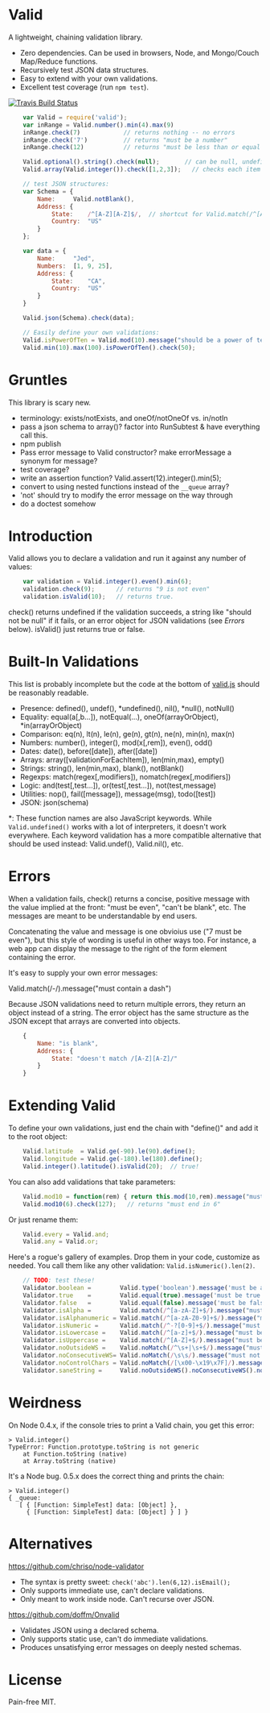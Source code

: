 # Valid

A lightweight, chaining validation library.

- Zero dependencies.  Can be used in browsers, Node, and Mongo/Couch Map/Reduce functions.
- Recursively test JSON data structures.
- Easy to extend with your own validations.
- Excellent test coverage (run `npm test`).

[![Travis Build Status](http://travis-ci.org/bronson/valid.png)](http://travis-ci.org/bronson/valid)


```javascript
    var Valid = require('valid');
    var inRange = Valid.number().min(4).max(9)
    inRange.check(7)            // returns nothing -- no errors
    inRange.check('7')          // returns "must be a number"
    inRange.check(12)           // returns "must be less than or equal to 9"

    Valid.optional().string().check(null);       // can be null, undefined, or a string
    Valid.array(Valid.integer()).check([1,2,3]);   // checks each item in the array

    // test JSON structures:
    var Schema = {
        Name:     Valid.notBlank(),
        Address: {
            State:    /^[A-Z][A-Z]$/,  // shortcut for Valid.match(/^[A-Z][A-Z]$/)
            Country:  "US"
        }
    };

    var data = {
        Name:     "Jed",
        Numbers:  [1, 9, 25],
        Address: {
            State:    "CA",
            Country:  "US"
        }
    }

    Valid.json(Schema).check(data);

    // Easily define your own validations:
    Valid.isPowerOfTen = Valid.mod(10).message("should be a power of ten).define();
    Valid.min(10).max(100).isPowerOfTen().check(50);
```

# Gruntles

This library is scary new.

- terminology: exists/notExists, and oneOf/notOneOf vs. in/notIn
- pass a json schema to array()?  factor into RunSubtest & have everything call this.
- npm publish
- Pass error message to Valid constructor?  make errorMessage a synonym for message?
- test coverage?
- write an assertion function?  Valid.assert(12).integer().min(5);
- convert to using nested functions instead of the `__queue` array?
- 'not' should try to modify the error message on the way through
- do a doctest somehow

# Introduction

Valid allows you to declare a validation and run it against any number of
values:

```javascript
    var validation = Valid.integer().even().min(6);
    validation.check(9);      // returns "9 is not even"
    validation.isValid(10);   // returns true.
```

check() returns undefined if the validation succeeds, a string like "should not
be null" if it fails, or an error object for JSON validations (see _Errors_
below).  isValid() just returns true or false.

# Built-In Validations

This list is probably incomplete but the code at the bottom of
[valid.js](https://github.com/bronson/valid/blob/master/lib/valid.js)
should be reasonably readable.

- Presence: defined(), undef(), \*undefined(), nil(), \*null(), notNull()
- Equality: equal(a[,b...]), notEqual(...), oneOf(arrayOrObject), \*in(arrayOrObject)
- Comparison: eq(n), lt(n), le(n), ge(n), gt(n), ne(n), min(n), max(n)
- Numbers: number(), integer(), mod(x[,rem]), even(), odd()
- Dates: date(), before([date]), after([date])
- Arrays: array([validationForEachItem]), len(min,max), empty()
- Strings: string(), len(min,max), blank(), notBlank()
- Regexps: match(regex[,modifiers]), nomatch(regex[,modifiers])
- Logic: and(test[,test...]), or(test[,test...]), not(test,message)
- Utilities: nop(), fail([message]), message(msg), todo([test])
- JSON: json(schema)

\*: These function names are also JavaScript keywords.  While
`Valid.undefined()` works with a lot of interpreters, it doesn't work
everywhere.  Each keyword validation has a more compatible alternative that
should be used instead: Valid.undef(), Valid.nil(), etc.

# Errors

When a validation fails, check() returns a concise, positive message with the
value implied at the front: "must be even", "can't be blank", etc.  The messages
are meant to be understandable by end users.

Concatenating the value and message is one obvioius use ("7 must be even"), but
this style of wording is useful in other ways too.  For instance, a web app can
display the message to the right of the form element containing the error.

It's easy to supply your own error messages:

   Valid.match(/-/).message("must contain a dash")

Because JSON validations need to return multiple errors, they return an object
instead of a string.  The error object has the same structure as the JSON
except that arrays are converted into objects.

```javascript
    {
        Name: "is blank",
        Address: {
            State: "doesn't match /[A-Z][A-Z]/"
        }
    }
```

# Extending Valid

To define your own validations, just end the chain with "define()"
and add it to the root object:

```javascript
    Valid.latitude  = Valid.ge(-90).le(90).define();
    Valid.longitude = Valid.ge(-180).le(180).define();
    Valid.integer().latitude().isValid(20);  // true!
```

You can also add validations that take parameters:

```javascript
    Valid.mod10 = function(rem) { return this.mod(10,rem).message("must end in" + rem); }
    Valid.mod10(6).check(127);   // returns "must end in 6"
```

Or just rename them:

```javascript
    Valid.every = Valid.and;
    Valid.any = Valid.or;
```

Here's a rogue's gallery of examples.  Drop them in your code, customize as needed.
You call them like any other validation: `Valid.isNumeric().len(2)`.

```javascript
    // TODO: test these!
    Validator.boolean =        Valid.type('boolean').message('must be a boolean').define();
    Validator.true    =        Valid.equal(true).message('must be true').define();
    Validator.false   =        Valid.equal(false).message('must be false').define();
    Validator.isAlpha =        Valid.match(/^[a-zA-Z]+$/).message("must be only letters").define();
    Validator.isAlphanumeric = Valid.match(/^[a-zA-Z0-9]+$/).message("must be letters or numbers").define();
    Validator.isNumeric =      Valid.match(/^-?[0-9]+$/).message("must be numeric").define();
    Validator.isLowercase =    Valid.match(/^[a-z]+$/).message("must be lower-case letters").define();
    Validator.isUppercase =    Valid.match(/^[A-Z]+$/).message("must be upper-case letters").define();
    Validator.noOutsideWS =    Valid.noMatch(/^\s+|\s+$/).message("must not have leading or trailing whitespace").define();
    Validator.noConsecutiveWS= Valid.noMatch(/\s\s/).message("must not have consecutive whitespace").define();
    Validator.noControlChars = Valid.noMatch(/[\x00-\x19\x7F]/).message("must not have control characters").define();
    Validator.saneString =     Valid.noOutsideWS().noConsecutiveWS().noControlChars().define();
```


# Weirdness

On Node 0.4.x, if the console tries to print a Valid chain, you
get this error:

    > Valid.integer()
    TypeError: Function.prototype.toString is not generic
        at Function.toString (native)
        at Array.toString (native)

It's a Node bug.  0.5.x does the correct thing and prints the
chain:

    > Valid.integer()
    { _queue: 
       [ { [Function: SimpleTest] data: [Object] },
         { [Function: SimpleTest] data: [Object] } ] }


# Alternatives

<https://github.com/chriso/node-validator>

- The syntax is pretty sweet: `check('abc').len(6,12).isEmail();`
- Only supports immediate use, can't declare validations.
- Only meant to work inside node.  Can't recurse over JSON.

<https://github.com/doffm/Onvalid>

- Validates JSON using a declared schema.
- Only supports static use, can't do immediate validations.
- Produces unsatisfying error messages on deeply nested schemas.


# License

Pain-free MIT.


